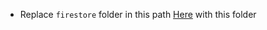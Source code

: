 + Replace `firestore` folder in this path [Here](`node_modules/@angular/fire/compat/firestore`) with this folder 

